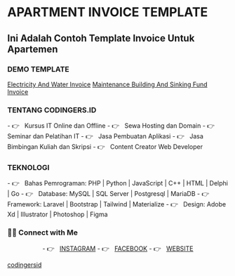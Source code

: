 <h1>APARTMENT INVOICE TEMPLATE</h1>
<h2>Ini Adalah Contoh Template Invoice Untuk Apartemen</h2>

<h3>DEMO TEMPLATE</h3>
<p align="left">
<a href="https://codingersid.github.io/apartment-invoice.github.io/invoice-electricity-and-water/index.html" target="_blank">Electricity And Water Invoice</a>
<a href="https://codingersid.github.io/apartment-invoice.github.io/invoice-maintenance_building-and-sinking_fund/index.html" target="_blank">Maintenance Building And Sinking Fund Invoice</a>
</p>

<h3>TENTANG CODINGERS.ID</h3>
- 👉 &nbsp; Kursus IT Online dan Offline
- 👉 &nbsp; Sewa Hosting dan Domain
- 👉 &nbsp; Seminar dan Pelatihan IT
- 👉 &nbsp; Jasa Pembuatan Aplikasi
- 👉 &nbsp; Jasa Bimbingan Kuliah dan Skripsi
- 👉 &nbsp; Content Creator Web Developer

<h3>TEKNOLOGI</h3>
- 👉 &nbsp; Bahas Pemrograman: PHP | Python | JavaScript | C++ | HTML | Delphi | Go
- 👉 &nbsp; Database: MySQL | SQL Server | Postgresql | MariaDB
- 👉 &nbsp; Framework: Laravel | Bootstrap | Tailwind | Materialize
- 👉 &nbsp; Design: Adobe Xd | Illustrator | Photoshop | Figma

<h3> 🤝🏻 Connect with Me </h3>

<p align="center">
- 👉 &nbsp; <a href="https://www.instagram.com/codingers.id/" target="_blank" rel="noopener noreferrer">INSTAGRAM</a>
- 👉 &nbsp; <a href="https://www.facebook.com/codingers.id" target="_blank" rel="noopener noreferrer">FACEBOOK</a>
- 👉 &nbsp; <a href="https://codingers.id/" target="_blank" rel="noopener noreferrer">WEBSITE</a>
</p>

[codingersid](https://github.com/codingersid)